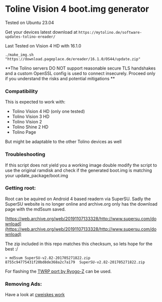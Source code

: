 # Toline Vision 4 boot.img generator

Tested on Ubuntu 23.04

Get your devices latest download at `https://mytolino.de/software-updates-tolino-ereader/`

Last Tested on Vision 4 HD with 16.1.0

`./make_img.sh "https://download.pageplace.de/ereader/16.1.0/OS44/update.zip"`

**The Tolino servers DO NOT support reasonable secure TLS handshakes and a custom OpenSSL config is used to connect insecurely. Proceed only if you understand the risks and potential mitigations **

### Compatibility

This is expected to work with:
* Tolino Vision 4 HD (only one tested)
* Tolino Vision 3 HD
* Tolino Vision 2
* Tolino Shine 2 HD
* Tolino Page

But might be adaptable to the other Tolino devices as well

### Troubleshooting

If this script does not yield you a working image double modify the script to use the
original ramdisk and check if the generated boot.img is matching your update_package/boot.img


### Getting root:

Root can be aquired on Android 4 based readern via SuperSU.
Sadly the SuperSU website is no longer online and archive.org only has the
download page with the md5sum saved.

[https://web.archive.org/web/20191107133328/http://www.supersu.com/download](https://web.archive.org/web/20191107133328/http://www.supersu.com/download)

The zip included in this repo matches this checksum, so lets hope for the best :/

```
> md5sum SuperSU-v2.82-201705271822.zip 
8755c94775431f20bd8de368a2c7a179  SuperSU-v2.82-201705271822.zip
```

For flashing the [TWRP port by Ryogo-Z][1] can be used.

[1]: https://github.com/Ryogo-Z/tolino_ntx_6sl_twrp


### Removing Ads:
Have a look at [cweiskes work][2]

[2]: https://cweiske.de/tagebuch/tolino-hotel-mode.htm
